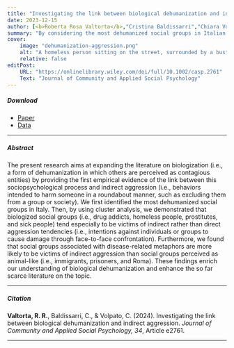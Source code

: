 ```yaml
---
title: "Investigating the link between biological dehumanization and indirect aggression" 
date: 2023-12-15
author: [<b>Roberta Rosa Valtorta</b>,"Cristina Baldissarri","Chiara Volpato"]
summary: "By considering the most dehumanized social groups in Italian society (e.g., homeless people, prisoners, and immigrants), this research explores the link between biologization (i.e., a form of dehumanization in which others are perceived as contagious entities) and indirect aggression."
cover:
    image: "dehumanization-aggression.png"
    alt: "A homeless person sitting on the street, surrounded by a bustling crowd of people walking by"
    relative: false
editPost:
    URL: "https://onlinelibrary.wiley.com/doi/full/10.1002/casp.2761"
    Text: "Journal of Community and Applied Social Psychology"
---
```


##### Download

<ul>

<li><a href="dehumanization-aggression.pdf" target="_blank">Paper</a></li>
<li><a href="https://osf.io/3ad8m/" target="_blank">Data</a></li>

</ul>

------------------------------------------------------------------------

##### Abstract

The present research aims at expanding the literature on biologization (i.e., a form of dehumanization in which others are perceived as contagious entities) by providing the first empirical evidence of the link between this sociopsychological process and indirect aggression (i.e., behaviors intended to harm someone in a roundabout manner, such as excluding them from a group or society). We first identified the most dehumanized social groups in Italy. Then, by using cluster analysis, we demonstrated that biologized social groups (i.e., drug addicts, homeless people, prostitutes, and sick people) tend especially to be victims of indirect rather than direct aggression tendencies (i.e., intentions against individuals or groups to cause damage through face-to-face confrontation). Furthermore, we found that social groups associated with disease-related metaphors are more likely to be victims of indirect aggression than social groups perceived as animal-like (i.e., immigrants, prisoners, and Roma). These findings enrich our understanding of biological dehumanization and enhance the so far scarce literature on the topic.

------------------------------------------------------------------------

##### Citation

**Valtorta, R. R.**, Baldissarri, C., & Volpato, C. (2024). Investigating the link between biological dehumanization and indirect aggression. *Journal of Community and Applied Social Psychology, 34*, Article e2761.

------------------------------------------------------------------------
